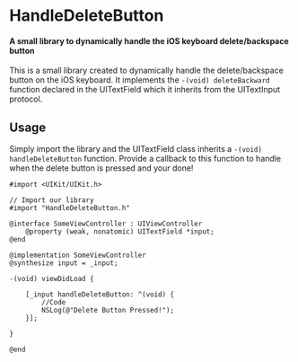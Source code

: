 # HandleDeleteButton
#### A small library to dynamically handle the iOS keyboard delete/backspace button
This is a small library created to dynamically handle the delete/backspace button on the iOS keyboard. It implements the `-(void) deleteBackward` function declared in the UITextField which it inherits from the UITextInput protocol.

## Usage
Simply import the library and the UITextField class inherits a `-(void) handleDeleteButton` function. Provide a callback to this function to handle when the delete button is pressed and your done!

	#import <UIKit/UIKit.h>

	// Import our library
	#import "HandleDeleteButton.h"

	@interface SomeViewController : UIViewController
		@property (weak, nonatomic) UITextField *input;
	@end

	@implementation SomeViewController
	@synthesize input = _input;

	-(void) viewDidLoad {

		[_input handleDeleteButton: ^(void) {
			//Code
			NSLog(@"Delete Button Pressed!");
		}];

	}

	@end



